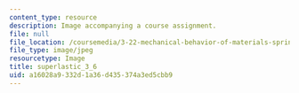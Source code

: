 ```yaml
---
content_type: resource
description: Image accompanying a course assignment.
file: null
file_location: /coursemedia/3-22-mechanical-behavior-of-materials-spring-2008/a16028a9332d1a36d435374a3ed5cbb9_superlastic_3_6.jpg
file_type: image/jpeg
resourcetype: Image
title: superlastic_3_6
uid: a16028a9-332d-1a36-d435-374a3ed5cbb9
---
```

